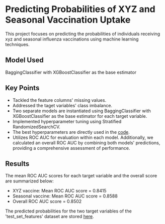 # Predicting Probabilities of XYZ and Seasonal Vaccination Uptake

This project focuses on predicting the probabilities of individuals receiving xyz and seasonal influenza vaccinations using machine learning techniques.
## Model Used
BaggingClassifier with XGBoostClassifier as the base estimator
## Key Points
* Tackled the feature columns' missing values.
* Addressed the taget variables' class imbalance. 
* Two separate models are instantiated using BaggingClassifier with XGBoostClassifier as the base estimator for each target variable.
* Implemented hyperparameter tuning using Stratified RandomizedSearchCV.
* The best hyperparameters are directly used in the [code](https://github.com/Dream-Falls/AnalyticaX/blob/main/source_code.ipynb).
* Utilizes ROC AUC for evaluation within each model. Additionally, we calculated an overall ROC AUC by combining both models' predictions, providing a comprehensive assessment of performance.
## Results
The mean ROC AUC scores for each target variable and the overall score are summarized below:
   * XYZ vaccine: Mean ROC AUC score = 0.8415
   * Seasonal vaccine: Mean ROC AUC score = 0.8588
   * Overall ROC AUC score = 0.8502

The predicted probabilities for the two target variables of the 'test_set_features' dataset are stored [here](https://github.com/Dream-Falls/DataHack/blob/main/Submission_.csv).

